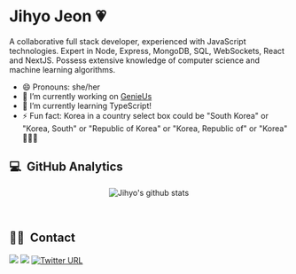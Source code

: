 
# Jihyo Jeon 💗

A collaborative full stack developer, experienced with JavaScript technologies. Expert in Node, Express, MongoDB, SQL, WebSockets, React and NextJS. Possess extensive knowledge of computer science and machine learning algorithms.


<!-- - 🔭 I recently joined developer team of [Womtip](https://twitter.com/womtip1?s=21) which is upcoming womyn-only community. -->
- 😄 Pronouns: she/her
- 🔭 I’m currently working on [GenieUs](https://www.genieus.help/)
- 🌱 I’m currently learning TypeScript!
- ⚡ Fun fact: Korea in a country select box could be "South Korea" or "Korea, South" or "Republic of Korea" or "Korea, Republic of" or "Korea" 🤷🏻‍♀️

<!--
**JIHYO-JEON/JIHYO-JEON** is a ✨ _special_ ✨ repository because its `README.md` (this file) appears on your GitHub profile.

Here are some ideas to get you started:

- 👯 I’m looking to collaborate on ...
- 🤔 I’m looking for help with ...
- 💬 Ask me about ...
-->
## 💻 &nbsp;GitHub Analytics
<div align=center>
 
![Jihyo's github stats](https://github-readme-stats.vercel.app/api?username=JIHYO-JEON&hide=["contribs","stars"]&show_icons=true&theme=onedark)
<!-- ![Jihyo's Top Langs](https://github-readme-stats.vercel.app/api/top-langs/?username=JIHYO-JEON&layout=compact&theme=onedark) -->

</div>

<br />

<!-- ## 🛠 &nbsp;Technical Skills
![JavaScript](https://img.shields.io/badge/JavaScript-F7DF1E?style=flat&logo=JavaScript&logoColor=black)&nbsp; -->

## 🤝🏻 &nbsp;Contact
<a href="https://www.linkedin.com/in/jihyo-jeon/"><img src="https://img.shields.io/badge/LinkedIn-blue?logo=linkedin"/></a>
<a href="mailto:jihyojeon7@gmail.com"><img src="https://img.shields.io/badge/Gmail-D14836?style=flat&logo=Gmail&logoColor=white"/></a>
<a href="https://twitter.com/YoyoJeon1"><img alt="Twitter URL" src="https://img.shields.io/twitter/url?style=social&url=https://twitter.com/YoyoJeon1"></a>
